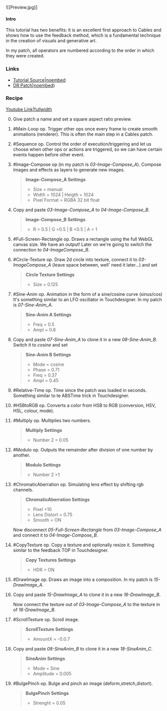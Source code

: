 ![[Preview.jpg]]

#### Intro

This tutorial has two benefits: it is an excellent first approach to Cables and shows how to use the feedback method, which is a fundamental technique in the creation of visuals and generative art.

In my patch, all operators are numbered according to the order in which they were created. 

### Links

- [Tutorial Source|noembed](https://www.youtube.com/watch?v=SCFizyJixbA)
- [DR Patch|noembed](https://cables.gl/p/6Xf4cf))

### Recipe

[Youtube Link|fullwidth](https://youtu.be/SCFizyJixbA)

0) Give patch a name and set a square aspect ratio preview.

1) #Main-Loop op. Trigger other ops once every frame to create smooth animations (renderer). This is often the main step in a Cables patch.

1) #Sequence op. Control the order of execution/triggering and let us choose when other ops or actions are triggered, so we can have certain events happen before other event.

3) #Image-Compose op (in my patch is *03-Image-Compose_A*). Compose Images and effects as layers to generate new images.
	>**Image-Compose_A Settings**
	> - Size = manual
	> - Width = 1024 | Heigth = 1024
	> - Pixel Format = RGBA 32 bit float

4) Copy and paste  *03-Image-Compose_A*  to *04-Image-Compose_B*.
	>**Image-Compose_B Settings**
	> - R = 0.5 | G =0.5 | B =0.5 | A = 1

5)  #Full-Screen-Rectangle op. Draws a rectangle using the full WebGL canvas size. We have an output! Later on we're going to switch the connection to *04-ImageCompose_B*.

6) #Circle-Texture op. Draw 2d circle into texture, connect it to *03-ImageCompose_A* (leave space between, well' need it later...) and set 
	> **Circle Texture Settings**
	> - Size = 0.125

7) #Sine-Anim op. Animation in the form of a sine/cosine curve (sinus/cos) It's something similar to an LFO oscillator in Touchdesigner.  In my patch is *07-Sine-Anim_A*. 
	> **Sine-Anim A Settings**
	> - Freq = 0.5
	> - Ampl = 0.8

8) Copy and paste *07-Sine-Anim_A* to clone it in a new *08-Sine-Anim_B*. Switch it to *cosine* and set
	> **Sine-Anim B Settings**
	> - Mode = cosine
	> - Phase = 0.71
	> - Freq = 0.37
	> - Ampl  = 0.45

9) #Relative-Time op. Time since the patch was loaded in seconds. Something similar to te ABSTime trick in Touchdesigner.

10) #HSBtoRGB op. Converts a color from HSB to RGB (conversion, HSV, HSL, colour, mode).

11) #Multiply op.  Multiplies two numbers.
	> **Multiply Settings**
	> - Number 2 = 0.05

12) #Modulo op.  Outputs the remainder after division of one number by another.
	> **Modulo Settings**
	> - Number 2 =1

13) #ChromaticAberration op.  Simulating lens effect by shifting rgb channels.
	> **ChromaticAberration Settings**
	> - Pixel =10
	> - Lens Distort = 0.75
	> - Smooth = ON

	Now disconnect *05-Full-Screen-Rectangle* from *03-Image-Compose_A* and connect it to *04-Image-Compose_B*.

14) #CopyTexture op.  Copy a texture and optionally resize it. Something similar to the feedback TOP in Touchdesigner.
	>**Copy Textures Settings**
	>- HDR = ON

15) #DrawImage op. Draws an image into a composition. In my patch is *15-DrawImage_A*. 

16) Copy and paste  *15-DrawImage_A*  to clone it in a new  *16-DrawImage_B*. 

	Now connect the texture out of *03-Image-Compose_A*  to the texture in of *16-DrawImage_B*.

17) #ScrollTexture op. Scroll image. 
	>**ScrollTexture Settings**
	>- AmountX = -0.0.7

18) Copy and paste  *08-SineAnim_B*  to clone it in a new  *18-SineAnim_C*. 
	>**SineAnim Settings**
	>- Mode = Sine
	>- Amplitude = 0.005

19) #BulgePinch op. Bulge and pinch an image (deform,stretch,distort).
	> **BulgePinch Settings**
	> - Strenght = 0.05
